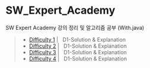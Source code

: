 # SW_Expert_Academy

SW Expert Academy 강의 정리 및 알고리즘 공부 (With.java)


> - [Difficulty 1](./SW_expert_academy/src/D1/README.md) | &nbsp; D1-Solution & Explanation 
> - [Difficulty 2](./SW_expert_academy/src/D2/README.md) | &nbsp; D1-Solution & Explanation 
> - [Difficulty 3](./SW_expert_academy/src/D3/README.md) | &nbsp; D1-Solution & Explanation 
> - [Difficulty 4](./SW_expert_academy/src/D4/README.md) | &nbsp; D1-Solution & Explanation 


